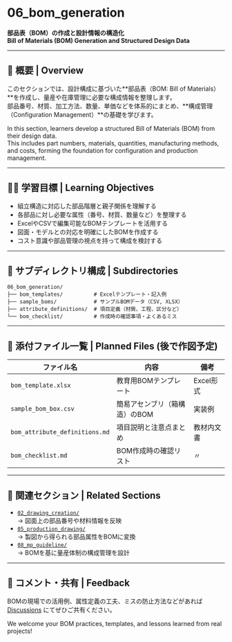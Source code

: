 # 06_bom_generation

**部品表（BOM）の作成と設計情報の構造化**  
**Bill of Materials (BOM) Generation and Structured Design Data**

---

## 📘 概要 | Overview

このセクションでは、設計構成に基づいた**部品表（BOM: Bill of Materials）**を作成し、量産や在庫管理に必要な構成情報を整理します。  
部品番号、材質、加工方法、数量、単価などを体系的にまとめ、**構成管理（Configuration Management）**の基礎を学びます。

In this section, learners develop a structured Bill of Materials (BOM) from their design data.  
This includes part numbers, materials, quantities, manufacturing methods, and costs, forming the foundation for configuration and production management.

---

## 🧑‍🏫 学習目標 | Learning Objectives

- 組立構造に対応した部品階層と親子関係を理解する  
- 各部品に対し必要な属性（番号、材質、数量など）を整理する  
- ExcelやCSVで編集可能なBOMテンプレートを活用する  
- 図面・モデルとの対応を明確にしたBOMを作成する  
- コスト意識や部品管理の視点を持って構成を検討する  

---

## 📂 サブディレクトリ構成 | Subdirectories

```text
06_bom_generation/
├── bom_templates/          # Excelテンプレート・記入例
├── sample_boms/            # サンプルBOMデータ（CSV, XLSX）
├── attribute_definitions/  # 項目定義（材質、工程、区分など）
└── bom_checklist/          # 作成時の確認事項・よくあるミス
```

---

## 📝 添付ファイル一覧 | Planned Files (後で作図予定)

| ファイル名 | 内容 | 備考 |
|------------|------|------|
| `bom_template.xlsx` | 教育用BOMテンプレート | Excel形式 |
| `sample_bom_box.csv` | 簡易アセンブリ（箱構造）のBOM | 実装例 |
| `bom_attribute_definitions.md` | 項目説明と注意点まとめ | 教材内文書 |
| `bom_checklist.md` | BOM作成時の確認リスト | 〃 |

---

## 🔗 関連セクション | Related Sections

- [`02_drawing_creation/`](../02_drawing_creation/)  
  → 図面上の部品番号や材料情報を反映
- [`05_production_drawing/`](../05_production_drawing/)  
  → 製図から得られる部品属性をBOMに変換
- [`08_mp_guideline/`](../08_mp_guideline/)  
  → BOMを基に量産体制の構成管理を設計

---

## 💬 コメント・共有 | Feedback

BOMの現場での活用例、属性定義の工夫、ミスの防止方法などがあれば [Discussions](https://github.com/Samizo-AITL/EduMecha/discussions) にてぜひご共有ください。

We welcome your BOM practices, templates, and lessons learned from real projects!
